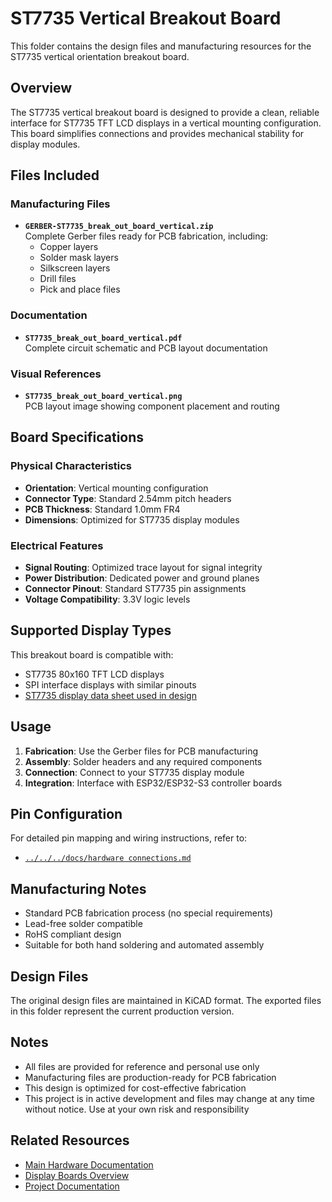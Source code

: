 # ST7735 Vertical Breakout Board

This folder contains the design files and manufacturing resources for the ST7735 vertical orientation breakout board.

## Overview

The ST7735 vertical breakout board is designed to provide a clean, reliable interface for ST7735 TFT LCD displays in a vertical mounting configuration. This board simplifies connections and provides mechanical stability for display modules.

## Files Included

### Manufacturing Files

- **`GERBER-ST7735_break_out_board_vertical.zip`**  
  Complete Gerber files ready for PCB fabrication, including:
  - Copper layers
  - Solder mask layers
  - Silkscreen layers
  - Drill files
  - Pick and place files

### Documentation

- **`ST7735_break_out_board_vertical.pdf`**  
  Complete circuit schematic and PCB layout documentation

### Visual References

- **`ST7735_break_out_board_vertical.png`**  
  PCB layout image showing component placement and routing

## Board Specifications

### Physical Characteristics

- **Orientation**: Vertical mounting configuration
- **Connector Type**: Standard 2.54mm pitch headers
- **PCB Thickness**: Standard 1.0mm FR4
- **Dimensions**: Optimized for ST7735 display modules

### Electrical Features

- **Signal Routing**: Optimized trace layout for signal integrity
- **Power Distribution**: Dedicated power and ground planes
- **Connector Pinout**: Standard ST7735 pin assignments
- **Voltage Compatibility**: 3.3V logic levels

## Supported Display Types

This breakout board is compatible with:

- ST7735 80x160 TFT LCD displays
- SPI interface displays with similar pinouts
- [ST7735 display data sheet used in design](Newvisio-N096-1608TBBIG11-H13_C2890616.pdf)

## Usage

1. **Fabrication**: Use the Gerber files for PCB manufacturing
2. **Assembly**: Solder headers and any required components
3. **Connection**: Connect to your ST7735 display module
4. **Integration**: Interface with ESP32/ESP32-S3 controller boards

## Pin Configuration

For detailed pin mapping and wiring instructions, refer to:

- [`../../../docs/hardware connections.md`](../../../docs/hardware%20connections.md)

## Manufacturing Notes

- Standard PCB fabrication process (no special requirements)
- Lead-free solder compatible
- RoHS compliant design
- Suitable for both hand soldering and automated assembly

## Design Files

The original design files are maintained in KiCAD format. The exported files in this folder represent the current production version.

## Notes

- All files are provided for reference and personal use only
- Manufacturing files are production-ready for PCB fabrication
- This design is optimized for cost-effective fabrication
- This project is in active development and files may change at any time without notice. Use at your own risk and responsibility

## Related Resources

- [Main Hardware Documentation](../../Readme.md)
- [Display Boards Overview](../Readme.md)
- [Project Documentation](../../../docs/)
